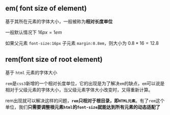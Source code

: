 ## em( font size of element)

基于其所在元素的字体大小，一般被称为**相对长度单位**

一般默认情况下 $16 px=1 em$ 

如果父元素 `font-size:16px` 子元素 `margin:0.8em`，则大小为 $0.8*16=12.8$


## rem(font size of root element)

基于 `html` 元素的字体大小

`rem`是`css3`新增的一个相对长度单位，它的出现是为了解决`em`的缺点，`em`可以说是相对于父级元素的字体大小，当父级元素字体大小改变时，又得重新计算。

rem出现就可以解决这样的问题，**`rem`只相对于根目录，即`HTML元素`**。有了`rem`这个单位，我们**只需要调整根元素`html`的`font-size`就能达到所有元素的动态适配了**

